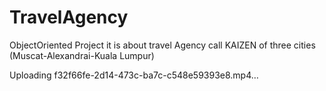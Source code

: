 # TravelAgency
ObjectOriented Project it is about travel Agency call KAIZEN of three cities (Muscat-Alexandrai-Kuala Lumpur)

Uploading f32f66fe-2d14-473c-ba7c-c548e59393e8.mp4…
